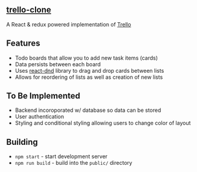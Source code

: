 ## [trello-clone](https://trello-react-clone.herokuapp.com/)

A React & redux powered implementation of [Trello](https://trello.com/) 

## Features
* Todo boards that allow you to add new task items (cards)
* Data persists between each board
* Uses [react-dnd](https://github.com/react-dnd/react-dnd) library to drag and drop cards between lists
* Allows for reordering of lists as well as creation of new lists

## To Be Implemented
* Backend incoroporated w/ database so data can be stored
* User authentication 
* Styling and conditional styling allowing users to change color of layout

## Building

* `npm start` - start development server
* `npm run build` - build into the `public/` directory

